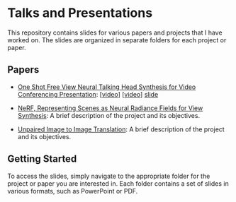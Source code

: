 # Talks and Presentations


This repository contains slides for various papers and projects that I have worked on. The slides are organized in separate folders for each project or paper.

## Papers

* [One Shot Free View Neural Talking Head Synthesis for Video Conferencing Presentation](https://arxiv.org/abs/2011.15126): [[video](https://arxiv.org/abs/2011.15126)]  [[video](https://arxiv.org/abs/2011.15126)] [slide](https://arxiv.org/abs/2011.15126) 

* [NeRF, Representing Scenes as Neural Radiance Fields for View Synthesis](https://arxiv.org/abs/2003.08934): A brief description of the project and its objectives.

* [Unpaired Image to Image Translation](./projects/project3): A brief description of the project and its objectives.


## Getting Started

To access the slides, simply navigate to the appropriate folder for the project or paper you are interested in. Each folder contains a set of slides in various formats, such as PowerPoint or PDF.

